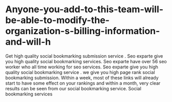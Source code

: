 Anyone-you-add-to-this-team-will-be-able-to-modify-the-organization-s-billing-information-and-will-h
====================================================================================================

Get high quality social bookmarking submission service . Seo exparte give you high quality social bookmarking services. Seo exparte have over 56 seo worker who all time working for seo services. Seo exparte give you high quality social bookmarking service . we give you high page rank social bookmarking submission. Within a week, most of these links will already start to have some effect on your rankings and within a month, very clear results can be seen from our social bookmarking service. Social bookmarking services
